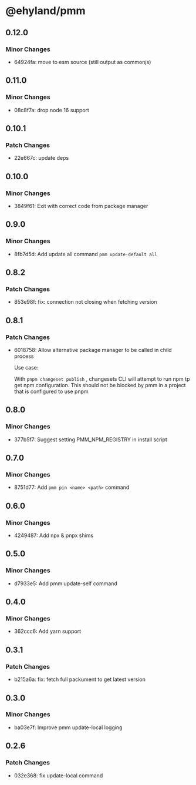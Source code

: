 # @ehyland/pmm

## 0.12.0

### Minor Changes

- 64924fa: move to esm source (still output as commonjs)

## 0.11.0

### Minor Changes

- 08c8f7a: drop node 16 support

## 0.10.1

### Patch Changes

- 22e667c: update deps

## 0.10.0

### Minor Changes

- 3849f61: Exit with correct code from package manager

## 0.9.0

### Minor Changes

- 8fb7d5d: Add update all command `pmm update-default all`

## 0.8.2

### Patch Changes

- 853e98f: fix: connection not closing when fetching version

## 0.8.1

### Patch Changes

- 6018758: Allow alternative package manager to be called in child process

  Use case:

  With `pnpm changeset publish` , changesets CLI will attempt to run npm tp get npm configuration. This should not be blocked by pmm in a project that is configured to use pnpm

## 0.8.0

### Minor Changes

- 377b5f7: Suggest setting PMM_NPM_REGISTRY in install script

## 0.7.0

### Minor Changes

- 8751d77: Add `pmm pin <name> <path>` command

## 0.6.0

### Minor Changes

- 4249487: Add npx & pnpx shims

## 0.5.0

### Minor Changes

- d7933e5: Add pmm update-self command

## 0.4.0

### Minor Changes

- 362ccc6: Add yarn support

## 0.3.1

### Patch Changes

- b215a6a: fix: fetch full packument to get latest version

## 0.3.0

### Minor Changes

- ba03e7f: Improve pmm update-local logging

## 0.2.6

### Patch Changes

- 032e368: fix update-local command
